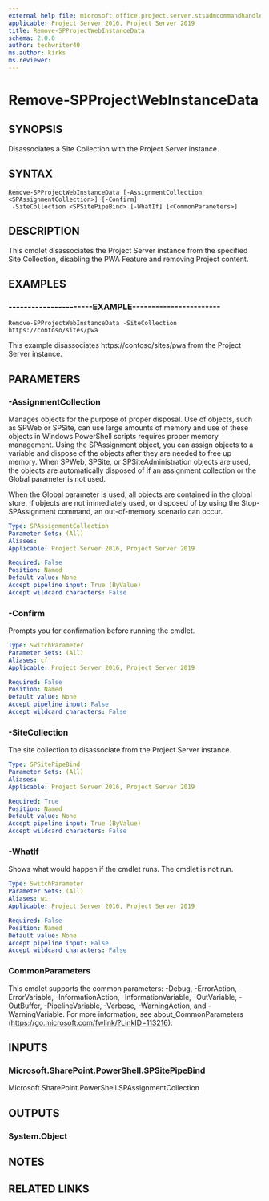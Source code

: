 ```yaml
---
external help file: microsoft.office.project.server.stsadmcommandhandler.dll-help.xml
applicable: Project Server 2016, Project Server 2019
title: Remove-SPProjectWebInstanceData
schema: 2.0.0
author: techwriter40
ms.author: kirks
ms.reviewer: 
---
```


# Remove-SPProjectWebInstanceData

## SYNOPSIS
Disassociates a Site Collection with the Project Server instance.


## SYNTAX

```
Remove-SPProjectWebInstanceData [-AssignmentCollection <SPAssignmentCollection>] [-Confirm]
 -SiteCollection <SPSitePipeBind> [-WhatIf] [<CommonParameters>]
```

## DESCRIPTION
This cmdlet disassociates the Project Server instance from the specified Site Collection, disabling the PWA Feature and removing Project content.

## EXAMPLES

### ----------------------EXAMPLE-----------------------
```
Remove-SPProjectWebInstanceData -SiteCollection https://contoso/sites/pwa
```

This example disassociates https://contoso/sites/pwa from the Project Server instance.


## PARAMETERS

### -AssignmentCollection
Manages objects for the purpose of proper disposal. Use of objects, such as SPWeb or SPSite, can use large amounts of memory and use of these objects in Windows PowerShell scripts requires proper memory management. Using the SPAssignment object, you can assign objects to a variable and dispose of the objects after they are needed to free up memory. When SPWeb, SPSite, or SPSiteAdministration objects are used, the objects are automatically disposed of if an assignment collection or the Global parameter is not used.

When the Global parameter is used, all objects are contained in the global store. If objects are not immediately used, or disposed of by using the Stop-SPAssignment command, an out-of-memory scenario can occur.

```yaml
Type: SPAssignmentCollection
Parameter Sets: (All)
Aliases: 
Applicable: Project Server 2016, Project Server 2019

Required: False
Position: Named
Default value: None
Accept pipeline input: True (ByValue)
Accept wildcard characters: False
```

### -Confirm
Prompts you for confirmation before running the cmdlet.

```yaml
Type: SwitchParameter
Parameter Sets: (All)
Aliases: cf
Applicable: Project Server 2016, Project Server 2019

Required: False
Position: Named
Default value: None
Accept pipeline input: False
Accept wildcard characters: False
```

### -SiteCollection
The site collection to disassociate from the Project Server instance.

```yaml
Type: SPSitePipeBind
Parameter Sets: (All)
Aliases: 
Applicable: Project Server 2016, Project Server 2019

Required: True
Position: Named
Default value: None
Accept pipeline input: True (ByValue)
Accept wildcard characters: False
```

### -WhatIf
Shows what would happen if the cmdlet runs.
The cmdlet is not run.

```yaml
Type: SwitchParameter
Parameter Sets: (All)
Aliases: wi
Applicable: Project Server 2016, Project Server 2019

Required: False
Position: Named
Default value: None
Accept pipeline input: False
Accept wildcard characters: False
```

### CommonParameters
This cmdlet supports the common parameters: -Debug, -ErrorAction, -ErrorVariable, -InformationAction, -InformationVariable, -OutVariable, -OutBuffer, -PipelineVariable, -Verbose, -WarningAction, and -WarningVariable. For more information, see about_CommonParameters (https://go.microsoft.com/fwlink/?LinkID=113216).

## INPUTS

### Microsoft.SharePoint.PowerShell.SPSitePipeBind
Microsoft.SharePoint.PowerShell.SPAssignmentCollection

## OUTPUTS

### System.Object

## NOTES

## RELATED LINKS
